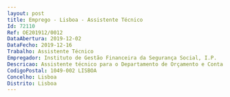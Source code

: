 ```yaml
--- 
layout: post
title: Emprego - Lisboa - Assistente Técnico
Id: 72110
Ref: OE201912/0012
DataAbertura: 2019-12-02
DataFecho: 2019-12-16
Trabalho: Assistente Técnico
Empregador: Instituto de Gestão Financeira da Segurança Social, I.P.
Descricao: Assistente técnico para o Departamento de Orçamento e Conta Proceder à gestão documental de apoio à direcção de departamento nomeadamente legislação relevante, deliberações, despachos Gestão documental de expediente geral, nomeadamente correspondência trocada com entidades externas e internas  Informações e Notas de Serviço Proceder à gestão documental de arquivo atentos os prazos de conservação dos documentos No âmbito da gestão do Departamento de Orçamento e Conta, gerir e encaminhar toda a documentação contabilística sujeita a aprovação Conferir a entrada de expediente em suporte papel com o SmartDocs, digitalizar, associar, encaminhar reencaminhar e relacionar os documentos Gestão do uso corrente do economato (incluindo requisição de material em SIF) Recepção, atendimento e encaminhamento das visitas ao Departamento Atender o telefone, realizar chamadas telefónicas para entidades externas e internas, transferir chamadas telefónicas) Programar e organizar reuniões  eventos do departamento Gerir a agenda de trabalho Elaborar diferentes documentos, nomeadamente cartas, ofícios, faxes e notas de serviço Manutenção do material existente no estojo de primeiros socorros.
CodigoPostal: 1049-002 LISBOA
Concelho: Lisboa
Distrito: Lisboa
--- 
```

